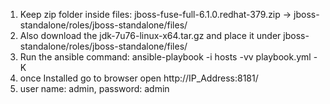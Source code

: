 1. Keep zip folder inside files: jboss-fuse-full-6.1.0.redhat-379.zip -> jboss-standalone/roles/jboss-standalone/files/
2. Also download the jdk-7u76-linux-x64.tar.gz and place it under jboss-standalone/roles/jboss-standalone/files/ 
2. Run the ansible command: ansible-playbook -i hosts -vv playbook.yml -K
3. once Installed go to browser open http://IP_Address:8181/
4. user name: admin, password: admin

